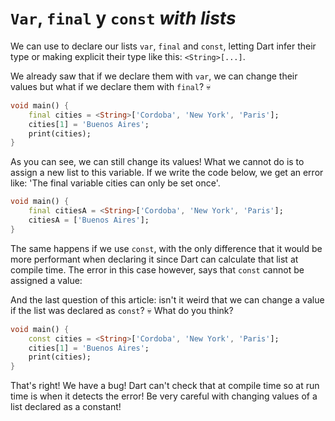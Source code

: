 # `Var`, `final` y `const` _with lists_

We can use to declare our lists `var`, `final` and `const`, letting Dart infer their type or making explicit their type like this: `<String>[...]`.

We already saw that if we declare them with `var`, we can change their values but what if we declare them with `final`? 💀

```dart
void main() {
    final cities = <String>['Cordoba', 'New York', 'Paris'];
    cities[1] = 'Buenos Aires';
    print(cities);
}
```

As you can see, we can still change its values! What we cannot do is to assign a new list to this variable. If we write the code below, we get an error like: 'The final variable cities can only be set once'.

```dart
void main() {
    final citiesA = <String>['Cordoba', 'New York', 'Paris'];
    citiesA = ['Buenos Aires'];
}
```

The same happens if we use `const`, with the only difference that it would be more performant when declaring it since Dart can calculate that list at compile time.  The error in this case however, says that `const` cannot be assigned a value:

And the last question of this article: isn't it weird that we can change a value if the list was declared as `const`? 💀 What do you think?

```dart
void main() {
    const cities = <String>['Cordoba', 'New York', 'Paris'];
    cities[1] = 'Buenos Aires';
    print(cities);
}
```

That's right! We have a bug! Dart can't check that at compile time so at run time is when it detects the error! Be very careful with changing values of a list declared as a constant!
